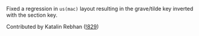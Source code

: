 Fixed a regression in `us(mac)` layout resulting in the grave/tilde key inverted
with the section key.

Contributed by Katalin Rebhan ([!829](https://gitlab.freedesktop.org/xkeyboard-config/xkeyboard-config/-/merge_requests/829))
